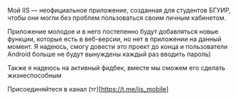 Мой IIS — неофициальное приложение, созданная для студентов БГУИР, чтобы они могли без проблем пользоваться своим личным кабинетом. 

Приложение молодое и в него постепенно будут добавляться новые функции, которые есть в веб-версии, но нет в приложении на данный момент. Я надеюсь, смогу довести это проект до конца и пользователи Android больше не будут вынуждены каждый раз вводить пароль)

Также я надеюсь на активный фидбек, вместе мы сможем его сделать жизнеспособным

Присоединяйтеся в канал (тг)[https://t.me/iis_mobile]
